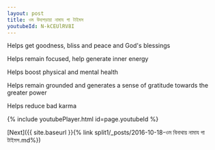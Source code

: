 ```yaml
---
layout: post
title: ওম উদাগড়ায়া নামায গা টাইমস
youtubeId: N-kCEUlRV8I
---
```

 
 
Helps get goodness, bliss and peace and God's blessings
 
Helps remain focused, help generate inner energy 
 
Helps boost physical and mental health 
 
Helps remain grounded and generates a sense of gratitude towards the greater power 
 
Helps reduce bad karma
 
 
 
 


{% include youtubePlayer.html id=page.youtubeId %}
 
[Next]({{ site.baseurl }}{% link  split1/_posts/2016-10-18-ওম বিনাথায় নামায গা টাইমস.md%})
 
